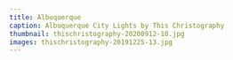 ```yaml
---
title: Albuquerque
caption: Albuquerque City Lights by This Christography
thumbnail: thischristography-20200912-10.jpg
images: thischristography-20191225-13.jpg
---
```

